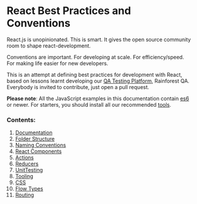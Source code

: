 # React Best Practices and Conventions

React.js is unopinionated. This is smart. It gives the open source community room to shape react-development.

Conventions are important. For developing at scale. For efficiency/speed. For making life easier for new developers.

This is an attempt at defining best practices for development with React, based on lessons learnt developing our [QA Testing Platform](https://www.rainforestqa.com/), Rainforest QA. Everybody is invited to contribute, just open a pull request.

__Please note__: All the JavaScript examples in this documentation contain [es6](http://es6-features.org/) or newer.
For starters, you should install all our recommended [tools](Tooling.md).

### Contents:

1. [Documentation](Documentation.md)
2. [Folder Structure](FolderStructure.md)
3. [Naming Conventions](NamingConventions.md)
4. [React Components](ReactComponents.md)
5. [Actions](Actions.md)
6. [Reducers](Reducers.md)
7. [UnitTesting](UnitTesting.md)
8. [Tooling](Tooling.md)
9. [CSS](Css.md)
10. [Flow Types](Flow.md)
11. [Routing](Routing.md)
